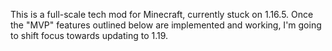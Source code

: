 This is a full-scale tech mod for Minecraft, currently stuck on 1.16.5. Once the "MVP" features outlined below are implemented and working, 
I'm going to shift focus towards updating to 1.19.

